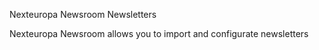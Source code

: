 Nexteuropa Newsroom Newsletters

Nexteuropa Newsroom allows you to import and configurate newsletters
